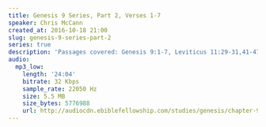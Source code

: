 ```yaml
---
title: Genesis 9 Series, Part 2, Verses 1-7
speaker: Chris McCann
created_at: 2016-10-18 21:00
slug: genesis-9-series-part-2
series: true
description: 'Passages covered: Genesis 9:1-7, Leviticus 11:29-31,41-47, Acts 10:9-16.'
audio:
  mp3_low:
    length: '24:04'
    bitrate: 32 Kbps
    sample_rate: 22050 Hz
    size: 5.5 MB
    size_bytes: 5776988
    url: http://audiocdn.ebiblefellowship.com/studies/genesis/chapter-9/2016.10.18_McCann_-_Genesis_9_Series_Part_2.mp3
---
```


